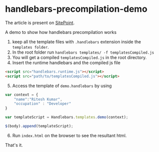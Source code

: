 # handlebars-precompilation-demo

The article is present on [SitePoint](http://bit.ly/1DRmfKe).

A demo to show how handlebars precompilation works

1. keep all the template files with `.handlebars` extension inside the `templates folder`.
2. In the root folder run `handlebars templates/ -f templatesCompiled.js`
3. You will get a compiled `templatesCompiled.js` in the root directory.
4. Insert the runtime handlebars and the compiled js file

```html
<script src="handlebars.runtime.js"></script>
<script src="path/to/templatesCompiled.js"></script>
```

5. Access the template of `demo.handlebars` by using

```javascript
var context = {
	"name":"Ritesh Kumar",
	"occupation" : "Developer"
}

var templateScript = Handlebars.templates.demo(context);

$(body).append(templateScript);
```

6. Run `index.html` on the browser to see the resultant html.

That's it.
